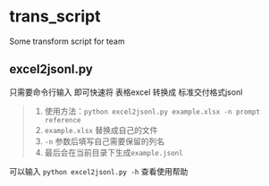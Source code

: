 # trans_script
Some transform script for team


## excel2jsonl.py
只需要命令行输入 即可快速将 表格excel 转换成 标准交付格式jsonl

>1. 使用方法：`python excel2jsonl.py example.xlsx -n prompt reference`
>2. `example.xlsx` 替换成自己的文件
>3. `-n` 参数后填写自己需要保留的列名
>4. 最后会在当前目录下生成`example.jsonl`

可以输入 `python excel2jsonl.py -h` 查看使用帮助


